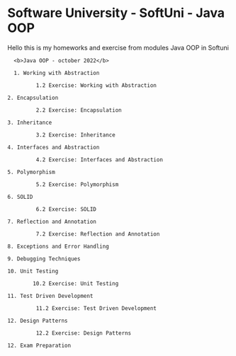 # Software University - SoftUni - Java OOP

Hello this is my homeworks and exercise from modules Java OOP in Softuni



      <b>Java OOP - october 2022</b>
  
      1. Working with Abstraction
  
             1.2 Exercise: Working with Abstraction
  
    2. Encapsulation
    
             2.2 Exercise: Encapsulation
  
    3. Inheritance
  
             3.2 Exercise: Inheritance
        
    4. Interfaces and Abstraction
  
             4.2 Exercise: Interfaces and Abstraction
  
    5. Polymorphism
  
             5.2 Exercise: Polymorphism
      
    6. SOLID
  
             6.2 Exercise: SOLID
  
    7. Reflection and Annotation
  
             7.2 Exercise: Reflection and Annotation
        
    8. Exceptions and Error Handling
        
    9. Debugging Techniques
        
    10. Unit Testing
    
            10.2 Exercise: Unit Testing
    
    11. Test Driven Development
  
             11.2 Exercise: Test Driven Development
             
    12. Design Patterns
  
             12.2 Exercise: Design Patterns
  
    12. Exam Preparation
   

